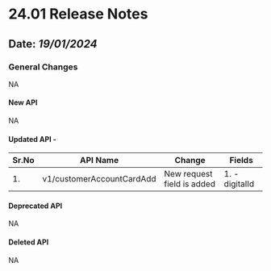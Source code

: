 # 24.01 Release Notes

## Date: *19/01/2024* 

### General Changes

NA

#### New API

NA

#### Updated API -

| **Sr.No** | **API Name**                        | **Change**                 | **Fields**     |
|-----------|-------------------------------------|----------------------------|----------------|
| 1.        | v1/customerAccountCardAdd           | New request field is added | 1. -digitalId  |

#### Deprecated API

NA

#### Deleted API

NA
